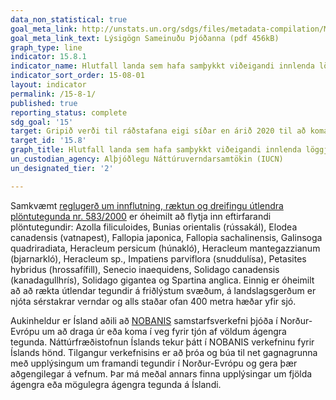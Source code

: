 ```yaml
---
data_non_statistical: true
goal_meta_link: http://unstats.un.org/sdgs/files/metadata-compilation/Metadata-Goal-15.pdf
goal_meta_link_text: Lýsigögn Sameinuðu Þjóðanna (pdf 456kB)
graph_type: line
indicator: 15.8.1
indicator_name: Hlutfall landa sem hafa samþykkt viðeigandi innlenda löggjöf og fjármagnað með fullnægjandi hætti forvarnir eða stjórnun á ágengum, framandi tegundum.
indicator_sort_order: 15-08-01
layout: indicator
permalink: /15-8-1/
published: true
reporting_status: complete
sdg_goal: '15'
target: Gripið verði til ráðstafana eigi síðar en árið 2020 til að koma í veg fyrir aðflutning ágengra, framandi tegunda og dregið verulega úr áhrifum þeirra á vistkerfi á landi og í vatni. Tegundunum efst á lista verði útrýmt eða útbreiðslu þeirra eða fjölgun stýrt.
target_id: '15.8'
graph_title: Hlutfall landa sem hafa samþykkt viðeigandi innlenda löggjöf og fjármagnað með fullnægjandi hætti forvarnir eða stjórnun á ágengum, framandi tegundum.
un_custodian_agency: Alþjóðlegu Náttúruverndarsamtökin (IUCN)
un_designated_tier: '2'

---
```


Samkvæmt [reglugerð um innflutning, ræktun og dreifingu útlendra plöntutegunda  nr. 583/2000](https://www.reglugerd.is/reglugerdir/allar/nr/583-2000) er óheimilt að flytja inn eftirfarandi plöntutegundir: Azolla filiculoides, Bunias orientalis (rússakál), Elodea canadensis (vatnapest), Fallopia japonica, Fallopia sachalinensis, Galinsoga quadriradiata, Heracleum persicum (húnakló), Heracleum mantegazzianum (bjarnarkló), Heracleum sp., Impatiens parviflora (snuddulísa), Petasites hybridus (hrossafífill), Senecio inaequidens, Solidago canadensis (kanadagullhrís), Solidago gigantea og Spartina anglica. Einnig er óheimilt að að rækta útlendar tegundir á friðlýstum svæðum, á landslagsgerðum er njóta sérstakrar verndar og alls staðar ofan 400 metra hæðar yfir sjó.

Aukinheldur er Ísland aðili að [NOBANIS](https://www.nobanis.org/) samstarfsverkefni þjóða í Norður-Evrópu um að draga úr eða koma í veg fyrir tjón af völdum ágengra tegunda. Náttúrfræðistofnun Íslands tekur þátt í NOBANIS verkefninu fyrir Íslands hönd. Tilgangur verkefnisins er að þróa og búa til net gagnagrunna með upplýsingum um framandi tegundir í Norður-Evrópu og gera þær aðgengilegar á vefnum. Þar má meðal annars finna upplýsingar um fjölda ágengra eða mögulegra ágengra tegunda á Íslandi.
